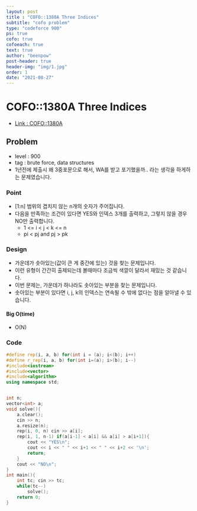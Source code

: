 ```yaml
---
layout: post
title : "COFO::1380A Three Indices"
subtitle: "cofo problem"
type: "codeforce 900"
ps: true
cofo: true
cofoeach: true
text: true
author: "beenpow"
post-header: true
header-img: "img/1.jpg"
order: 1
date: "2021-08-27"
---
```

# COFO::1380A Three Indices
- [Link : COFO::1380A](https://codeforces.com/problemset/problem/1380/A)

## Problem 

- level : 900
- tag : brute force, data structures
- 1년전에 제출시 왜 3중포문으로 해서, WA를 받고 포기했을까.. 라는 생각을 하게하는 문제였습니다.

### Point
- [1:n] 범위의 겹치지 않는 n개의 숫자가 주어집니다.
- 다음을 만족하는 조건이 있다면 YES와 인덱스 3개를 출력하고, 그렇지 않을 경우 NO만 출력합니다.
  - 1 <= i < j < k <= n
  - pi < pj and pj > pk

### Design
- 가운데가 솟아있는(값이 큰 게 중간에 있는) 것을 찾는 문제입니다.
- 이런 유형이 간간히 출제되는데 볼때마다 조금씩 색깔이 달라서 재밌는 것 같습니다.
- 이번 문제는, 가운데가 하나라도 솟아있는 부분을 찾는 문제입니다.
- 솟아있는 부분이 있다면 i, j, k의 인덱스는 연속될 수 밖에 없다는 점을 알아낼 수 있습니다.

#### Big O(time)
- O(N)

### Code

```cpp
#define rep(i, a, b) for(int i = (a); i<(b); i++)
#define r_rep(i, a, b) for(int i=(a); i>(b); i--)
#include<iostream>
#include<vector>
#include<algorithm>
using namespace std;


int n;
vector<int> a;
void solve(){
    a.clear();
    cin >> n;
    a.resize(n);
    rep(i, 0, n) cin >> a[i];
    rep(i, 1, n-1) if(a[i-1] < a[i] && a[i] > a[i+1]){
        cout << "YES\n";
        cout << i << " " << i+1 << " " << i+2 << '\n';
        return;
    }
    cout << "NO\n";
}
int main(){
    int tc; cin >> tc;
    while(tc--)
        solve();
    return 0;
}
```
